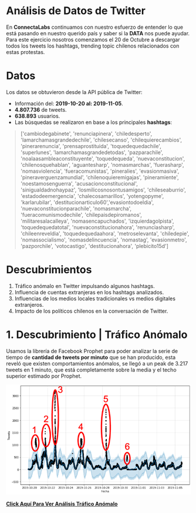 # Análisis de Datos de Twitter  
 En **ConnectaLabs** continuamos con nuestro esfuerzo de entender lo que está pasando en nuestro querido país y saber si la **DATA** nos puede ayudar. Para este ejercicio nosotros comenzamos el 20 de Octubre a descargar todos los tweets los hashtags, trending topic chilenos relacionados con estas protestas.

# Datos

Los datos se obtuvieron desde la API pública de Twitter:
- Información del: **2019-10-20 al: 2019-11-05**.
- **4.807.736** de tweets.
- **638.893** usuarios.
- Las búsquedas se realizaron en base a los principales **hashtags**:

> ['cambiodegabinete', 'renunciapinera', 'chiledesperto',
> 'lamarchamasgrandedechile', 'chilesecanso', 'chilequierecambios',
> 'pinerarenuncia', 'prensaprostituida', 'toquedequedachile',
> 'superlunes', 'lamarchamasgrandedetodas', 'pazparachile',
> 'noalaasambleaconstituyente', 'toquedequeda', 'nuevaconstitucion',
> 'chilenosquehablan', 'aguantesharp', 'nomasmarchas', 'fuerasharp',
> 'nomasviolencia', 'fueracomunistas', 'pineralies', 'evasionmasiva',
> 'pineraverguenzamundial', 'chilenoquieremigajas', 'pineramiente',
> 'noestamosenguerra', 'acusacionconstitucional', 'sinigualdadnohaypaz',
> 'losmilicosnosontusamigos', 'chileseaburrio', 'estadodeemergencia',
> 'chalecosamarillos', 'yotengopyme', 'karlarubilar',
> 'destitucionarticulo60','evasiontodoeldia',
> 'nuevaconstitucionparachile', 'nomasmarcha', 'fueracomunismodechile',
> 'chilepaisdepiromanos', 'militaresalacalleya', 'nomasencapuchados',
> 'izquierdagolpista', 'toquedequedatotal', 'nuevaconstitucionahora',
> 'renunciasharp', 'chileenreveldia', 'toquedequedaahora',
> 'metroselevanta', 'chiledepie', 'nomassocialismo',
> 'nomasdelincuencia', 'nomastag', 'evasionmetro', 'pazporchile',
> 'votocastigo', 'destitucionahora', 'plebicito15d']
  
# Descubrimientos  
  

 1. Tráfico anómalo en Twitter impulsando algunos hashtags.
 2. Influencia de cuentas extranjeras en los hashtags analizados.
 3. Influencias de los medios locales tradicionales vs medios digitales extranjeros.
 4. Impacto de los políticos chilenos en la conversación de Twitter.
   
 # 1. Descubrimiento | Tráfico Anómalo

Usamos la librería de Facebook Prophet para poder analizar la serie de tiempo de **cantidad de tweets por minuto** que se han producido, esta reveló que existen comportamientos anómalos, se llegó a un peak de 3.217 tweets en 1 minuto, que está completamente sobre la media y el techo superior estimado por Prophet.

![anomalia 01](https://raw.githubusercontent.com/connectalabs/riots_chile_analisis/master/plots/ts_anomaly_mark.png)

[**Click Aquí Para Ver Análisis Tráfico Anómalo**](https://github.com/connectalabs/riots_chile_analisis/blob/master/time_series_twitter_analisis.ipynb)